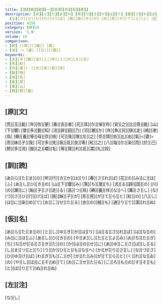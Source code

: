 ```yaml
---
title: [潜][鵜][歌][一][首][[并][短][歌]]
description: [あ][ら][た][ま][の] [年][行][き][か][は][り] [春][さ][れ][ば] [花][の][み][に][ほ][ふ] [あ][し][ひ][き][の] [山][下][響][み] [落][ち][激][ち] [流][る][辟][田][の] [川][の][瀬][に] [鮎][子][さ][走][る] [島][つ][鳥] [鵜][養][伴][な][へ] [篝][さ][し]
  [な][づ][さ][ひ][行][け][ば] [我][妹][子][が] [形][見][が][て][ら][と] [紅][の] [八][し][ほ][に][染][め][て] [お][こ][せ][た][る] [衣][の][裾][も] [通][り][て][濡][れ][ぬ]
position: 4156
category: [巻]19
version: '1.0'
volume: 19
comparison:
- [歌] [[西]][[細]] [謌]
- [波] -> [婆] [[元]][[類]]
keywords:
- [天][平][勝][宝][２][年][３][月][８][日]
- [年][紀]
- [作][者][：][大][伴][家][持]
- [動][物]
- [地][名]
- [能][登]
- [富][山]
- [鵜][飼][媿]
---
```


## [原][文]

[荒][玉][能] [年][徃][更] [春][去][者] [花][耳][尓][保][布] [安][之][比][奇][能] [山][下][響] [墜][多][藝][知] [流][辟][田][乃] [河][瀬][尓] [年][魚][兒][狭][走] [嶋][津][鳥] [鵜][養][等][母][奈][倍] [可][我][理][左][之] [奈][頭][佐][比][由][氣]<[婆]> [吾][妹][子][我] [可][多][見][我][氐][良][等] [紅][之] [八][塩][尓][染][而] [於][己][勢][多][流] [服][之][襴][毛] [等][寳][利][氐][濃][礼][奴]

## [訓][読]

[あ][ら][た][ま][の] [年][行][き][か][は][り] [春][さ][れ][ば] [花][の][み][に][ほ][ふ] [あ][し][ひ][き][の] [山][下][響][み] [落][ち][激][ち] [流][る][辟][田][の] [川][の][瀬][に] [鮎][子][さ][走][る] [島][つ][鳥] [鵜][養][伴][な][へ] [篝][さ][し] [な][づ][さ][ひ][行][け][ば] [我][妹][子][が] [形][見][が][て][ら][と] [紅][の] [八][し][ほ][に][染][め][て] [お][こ][せ][た][る] [衣][の][裾][も] [通][り][て][濡][れ][ぬ]

## [仮][名]

[あ][ら][た][ま][の] [と][し][ゆ][き][か][は][り] [は][る][さ][れ][ば] [は][な][の][み][に][ほ][ふ] [あ][し][ひ][き][の] [や][ま][し][た][と][よ][み] [お][ち][た][ぎ][ち] [な][が][る][さ][き][た][の] [か][は][の][せ][に] [あ][ゆ][こ][さ][ば][し][る] [し][ま][つ][と][り] [う][か][ひ][と][も][な][へ] [か][が][り][さ][し] [な][づ][さ][ひ][ゆ][け][ば] [わ][ぎ][も][こ][が] [か][た][み][が][て][ら][と] [く][れ][な][ゐ][の] [や][し][ほ][に][そ][め][て] [お][こ][せ][た][る] [こ][ろ][も][の][す][そ][も] [と][ほ][り][て][ぬ][れ][ぬ]

## [左][注]

[な][し]
